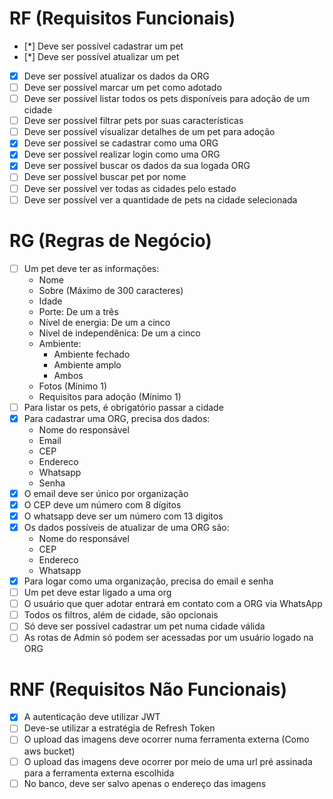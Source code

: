 # RF (Requisitos Funcionais)
* [*] Deve ser possível cadastrar um pet
* [*] Deve ser possível atualizar um pet
* [x] Deve ser possível atualizar os dados da ORG
* [ ] Deve ser possível marcar um pet como adotado
* [ ] Deve ser possível listar todos os pets disponíveis para adoção de um cidade
* [ ] Deve ser possível filtrar pets por suas características
* [ ] Deve ser possível visualizar detalhes de um pet para adoção
* [x] Deve ser possível se cadastrar como uma ORG
* [x] Deve ser possível realizar login como uma ORG
* [x] Deve ser possível buscar os dados da sua logada ORG
* [ ] Deve ser possível buscar pet por nome
* [ ] Deve ser possível ver todas as cidades pelo estado
* [ ] Deve ser possível ver a quantidade de pets na cidade selecionada
# RG (Regras de Negócio)
* [ ] Um pet deve ter as informações:
  - Nome
  - Sobre (Máximo de 300 caracteres)
  - Idade
  - Porte: De um a três
  - Nível de energia: De um a cinco
  - Nível de independênica: De um a cinco
  - Ambiente:
    - Ambiente fechado
    - Ambiente amplo
    - Ambos
  - Fotos (Mínimo 1)
  - Requisitos para adoção (Mínimo 1)
* [ ] Para listar os pets, é obrigatório passar a cidade
* [x] Para cadastrar uma ORG, precisa dos dados:
  - Nome do responsável
  - Email
  - CEP
  - Endereco 
  - Whatsapp
  - Senha
* [x] O email deve ser único por organização
* [x] O CEP deve um número com 8 dígitos
* [x] O whatsapp deve ser um número com 13 digitos
* [x] Os dados possíveis de atualizar de uma ORG são:
  - Nome do responsável
  - CEP
  - Endereco
  - Whatsapp
* [x] Para logar como uma organização, precisa do email e senha
* [ ] Um pet deve estar ligado a uma org
* [ ] O usuário que quer adotar entrará em contato com a ORG via WhatsApp
* [ ] Todos os filtros, além de cidade, são opcionais
* [ ] Só deve ser possível cadastrar um pet numa cidade válida
* [ ] As rotas de Admin só podem ser acessadas por um usuário logado na ORG
# RNF (Requisitos Não Funcionais)
* [x] A autenticação deve utilizar JWT
* [ ] Deve-se utilizar a estratégia de Refresh Token
* [ ] O upload das imagens deve ocorrer numa ferramenta externa (Como aws bucket)
* [ ] O upload das imagens deve ocorrer por meio de uma url pré assinada para a ferramenta externa escolhida
* [ ] No banco, deve ser salvo apenas o endereço das imagens
